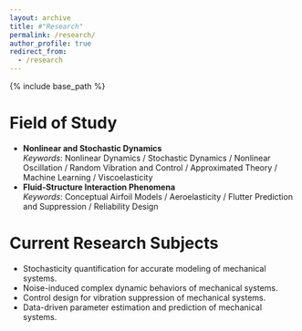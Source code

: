```yaml
---
layout: archive
title: #"Research"
permalink: /research/
author_profile: true
redirect_from:
  - /research
---
```


{% include base_path %}

Field of Study
=====
* **Nonlinear and Stochastic Dynamics** <br/>
*Keywords*: Nonlinear Dynamics / Stochastic Dynamics / Nonlinear Oscillation / Random Vibration and Control / Approximated Theory / Machine Learning / Viscoelasticity
* **Fluid-Structure Interaction Phenomena** <br/>
*Keywords*: Conceptual Airfoil Models / Aeroelasticity / Flutter Prediction and Suppression / Reliability Design

Current Research Subjects
=====
* Stochasticity quantification for accurate modeling of mechanical systems.
* Noise-induced complex dynamic behaviors of mechanical systems.
* Control design for vibration suppression of mechanical systems.
* Data-driven parameter estimation and prediction of mechanical systems.
